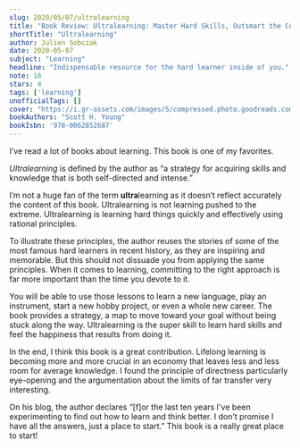 ```yaml
---
slug: 2020/05/07/ultralearning
title: "Book Review: Ultralearning: Master Hard Skills, Outsmart the Competition, and Accelerate Your Career"
shortTitle: "Ultralearning"
author: Julien Sobczak
date: 2020-05-07
subject: "Learning"
headline: "Indispensable resource for the hard learner inside of you."
note: 16
stars: 4
tags: ['learning']
unofficialTags: []
cover: "https://i.gr-assets.com/images/S/compressed.photo.goodreads.com/books/1554211384l/44770129._SY475_.jpg"
bookAuthors: "Scott H. Young"
bookIsbn: '978-0062852687'
---
```



I’ve read a lot of books about learning. This book is one of my favorites.

_Ultralearning_ is defined by the author as “a strategy for acquiring skills and knowledge that is both self-directed and intense.”

I’m not a huge fan of the term **ultra**learning as it doesn’t reflect accurately the content of this book. Ultralearning is not learning pushed to the extreme. Ultralearning is learning hard things quickly and effectively using rational principles.

To illustrate these principles, the author reuses the stories of some of the most famous hard learners in recent history, as they are inspiring and memorable. But this should not dissuade you from applying the same principles. When it comes to learning, committing to the right approach is far more important than the time you devote to it.

You will be able to use those lessons to learn a new language, play an instrument, start a new hobby project, or even a whole new career. The book provides a strategy, a map to move toward your goal without being stuck along the way. Ultralearning is the super skill to learn hard skills and feel the happiness that results from doing it.

In the end, I think this book is a great contribution. Lifelong learning is becoming more and more crucial in an economy that leaves less and less room for average knowledge. I found the principle of directness particularly eye-opening and the argumentation about the limits of far transfer very interesting.

On his blog, the author declares “[f]or the last ten years I've been experimenting to find out how to learn and think better. I don't promise I have all the answers, just a place to start.” This book is a really great place to start!

